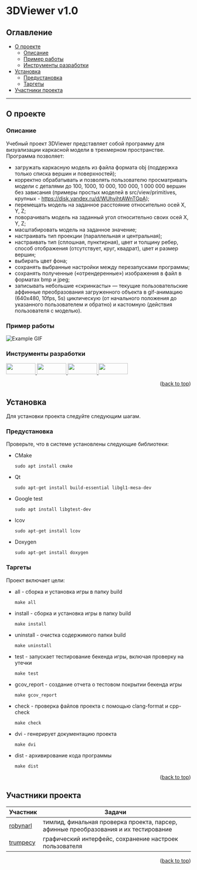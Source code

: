 # 3DViewer v1.0

## Оглавление

- [О проекте](#о-проекте)
  - [Описание](#описание)
  - [Пример работы](#пример-работы)
  - [Инструменты разработки](#инструменты-разработки)
- [Установка](#установка)
  - [Предустановка](#предустановка)
  - [Таргеты](#таргеты)
- [Участники проекта](#участники-проекта)

---


## О проекте

### Описание
Учебный проект 3DViewer представляет собой программу для визуализации каркасной модели в трехмерном пространстве.
Программа позволяет:
- загружать каркасную модель из файла формата obj (поддержка только списка вершин и поверхностей);
- корректно обрабатывать и позволять пользователю просматривать модели с деталями до 100, 1000, 10 000, 100 000, 1 000 000 вершин без зависания (примеры простых моделей в src/view/primitives, крупных - https://disk.yandex.ru/d/WUhyihtAWnTGpA);
- перемещать модель на заданное расстояние относительно осей X, Y, Z;
- поворачивать модель на заданный угол относительно своих осей X, Y, Z;
- масштабировать модель на заданное значение;
- настраивать тип проекции (параллельная и центральная);
- настраивать тип (сплошная, пунктирная), цвет и толщину ребер, способ отображения (отсутствует, круг, квадрат), цвет и размер вершин;
- выбирать цвет фона;
- сохранять выбранные настройки между перезапусками программы;
- сохранять полученные («отрендеренные») изображения в файл в форматах bmp и jpeg;
- записывать небольшие «скринкасты» — текущие пользовательские аффинные преобразования загруженного объекта в gif-анимацию (640x480, 10fps, 5s) циклическую (от начального положения до указанного пользователем и обратно) и кастомную (действия пользователя с моделью).

### Пример работы

![Example GIF](src/3dviewer.gif)

### Инструменты разработки

<p align="center">
  <p>
    <a href="https://www.cplusplus.com/">
      <img src="https://img.shields.io/badge/C%2B%2B-00599C?style=for-the-badge&logo=c%2B%2B&logoColor=white" width="80" height="30">
    </a>
    <a href="https://cmake.org/">
      <img src="https://img.shields.io/badge/CMake-%23008FBA.svg?style=for-the-badge&logo=cmake&logoColor=white" width="80" height="30">
    </a>
    <a href="https://www.qt.io/">
      <img src="https://img.shields.io/badge/Qt-%23217346.svg?style=for-the-badge&logo=Qt&logoColor=white" width="80" height="30">
    </a>
    <a href="https://www.opengl.org/">
        <img src="https://img.shields.io/badge/OpenGL-%233D3D3D.svg?style=for-the-badge&logo=opengl&logoColor=white" width="80" height="30">
    </a>
  </p>
</p>

<p align="right">(<a href="#readme-top">back to top</a>)</p>


## Установка

Для установки проекта следуйте следующим шагам.

### Предустановка

Проверьте, что в системе установлены следующие библиотеки:

* CMake
  ```
  sudo apt install cmake
  ```

* Qt
  ```
  sudo apt-get install build-essential libgl1-mesa-dev
  ```

* Google test
  ```
  sudo apt install libgtest-dev
  ``` 

* lcov
  ```
  sudo apt-get install lcov
  ```

* Doxygen
  ```
  sudo apt-get install doxygen
  ```

### Таргеты

Проект включает цели:

* all - сборка и установка игры в папку build
  ```
  make all
  ```

* install - сборка и установка игры в папку build
  ```
  make install
  ```

* uninstall - очистка содержимого папки build
  ```
  make uninstall
  ```

* test - запускает тестирование бекенда игры, включая проверку на утечки
  ```
  make test
  ```

* gcov_report - создание отчета о тестовом покрытии бекенда игры 
  ```
  make gcov_report
  ```

* check - проверка файлов проекта с помощью clang-format и cpp-check 
  ```
  make check
  ```

* dvi - генерирует документацию проекта
  ```
  make dvi
  ```

* dist - архивирование кода программы
  ```
  make dist
  ```

<p align="right">(<a href="#readme-top">back to top</a>)</p>


## Участники проекта

| Участник | Задачи |
| ------ | ------ |
| [robynarl](https://github.com/antsht) | тимлид, финальная проверка проекта, парсер, афинные преобразования и их тестирование |
| [trumpecy](https://github.com/JulUvarova) | графический интерфейс, сохранение настроек пользователя |

<p align="right">(<a href="#readme-top">back to top</a>)</p>